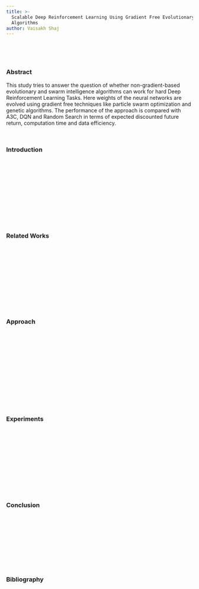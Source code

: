 ```yaml
---
title: >-
  Scalable Deep Reinforcement Learning Using Gradient Free Evolutionary
  Algorithms
author: Vaisakh Shaj
---
```


 

 

### Abstract

This study tries to answer the question of whether non-gradient-based
evolutionary and swarm intelligence algorithms can work for hard Deep
Reinforcement Learning Tasks. Here weights of the neural networks are evolved
using gradient free techniques like particle swarm optimization and genetic
algorithms. The performance of the approach is compared with A3C, DQN and Random
Search in terms of expected discounted future return, computation time and data
efficiency.

 

### Introduction

 

 

 

 

 

 

### Related Works

 

 

 

 

 

 

### Approach

 

 

 

 

 

 

 

### Experiments

 

 

 

 

 

 

### Conclusion

 

 

 

 

 

### Bibliography

 

 

 

 

 

 

 

 

 

 

 

 
